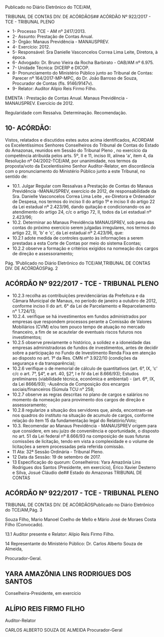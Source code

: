 Publicado  no  Diário Eletrônico do TCE/AM,

TRIBUNAL DE CONTAS DIV. DE  ACÓRDÃOS## ACÓRDÃO Nº 922/2017 - TCE - TRIBUNAL PLENO

- 1- Processo TCE - AM nº 2417/2013.
- 2- Assunto: Prestação de Contas Anual.
- 3- Órgão: Manaus Previdência - MANAUSPREV.
- 4- Exercício: 2012.
- 5- Responsável: Sra Danielle Vasconcelos Correa Lima Leite, Diretora, à época.
- 6- Advogado: Dr. Bruno Vieira da Rocha Barbirato - OAB/AM nº 6.975.
- 7- Unidade Técnica: DICERP e DICOP.
- 8- Pronunciamento  do Ministério  Público  junto  ao Tribunal  de Contas: Parecer  nº 164/2017-MP-MPC,  do  Dr.  João  Barroso  de  Souza,  Procurador  de  Contas  (fls. 9146/9147v).
- 9- Relator: Auditor Alípio Reis Firmo Filho.

EMENTA : Prestação  de  Contas  Anual. Manaus Previdência - MANAUSPREV. Exercício de 2012.

Regularidade com Ressalva. Determinação. Recomendação.

## 10-  ACÓRDÃO:

Vistos, relatados e discutidos estes autos acima identificados, ACORDAM os Excelentíssimos Senhores Conselheiros do Tribunal de Contas do Estado do Amazonas, reunidos em Sessão do Tribunal Pleno , no exercício da competência atribuída pelos arts. 5º, II e  11,  inciso III, alínea  'a',  item  4,  da  Resolução  nº  04/2002-TCE/AM, por unanimidade, nos  termos  da  proposta/voto  da  Excelentíssimo  Senhor  Auditor-Relator, em discordância com o pronunciamento do Ministério Público junto a este Tribunal, no sentido de:

- 10.1.  Julgar Regular com Ressalvas a Prestação de Contas do Manaus Previdência -MANAUSPREV, exercício de 2012, de responsabilidade da Sra. Danielle Vasconcelos Correa Lima Leite , ex-Diretora  e  Ordenador  de  Despesa,  nos  termos  do  inciso  II  do artigo 1º e inciso  II do artigo 22 da Lei estadual nº 2.423/96, dando quitação e condicionando-os ao atendimento do artigo 24, c/c o artigo 72, II, todos da Lei estadual nº 2.423/96;
- 10.2.  Determinar ao  Manaus  Previdência  MANAUSPREV,  sob  pena  das contas do próximo exercício serem julgadas irregulares, nos termos do artigo 22, III, 'b' e 'c', da Lei estadual nº 2.423/96, que:
- 10.2.1 adote  medida  de  controles  quanto  às  informações  a  serem prestadas  a  esta  Corte  de  Contas  por  meio  do  sistema  Econtas;
- 10.2.2 observe  a  formação  e  critérios  exigidos  na  nomeação  dos cargos de direção e assessoramento;

Pág. 1Publicado  no  Diário Eletrônico do TCE/AM,TRIBUNAL DE CONTAS DIV. DE  ACÓRDÃOSPág. 2

## ACÓRDÃO Nº 922/2017 - TCE - TRIBUNAL PLENO

- 10.2.3 recolha  as  contribuições  previdenciárias  da  Prefeitura  e  da Câmara  Municipal  de  Manaus,  no  período  de  janeiro  a outubro  de  2012,  conforme  inciso  II  do  art.  6°  da  Lei  de Parcelamento e Reparcelamento n° 1.724/13;
- 10.2.4. verifique  se  há  investimentos  em  fundos  administrados  por empresas que respondem processos perante a Comissão de Valores Mobiliários (CVM) e/ou tem pouco tempo de atuação no  mercado  financeiro,  a  fim  de  se  acautelar  de  eventuais riscos futuros nos investimentos;
- 10.2.5 observe previamente o histórico, a solidez e a idoneidade das empresas administradoras de fundos de investimentos, antes de  decidir  sobre  a  participação  no  Fundo  de  Investimento Renda Fixa em atenção ao disposto no art. 1º da Res. CMN nº 3.922/10 (condições da segurança e da transparência);
- 10.2.6 verifique o de memorial de cálculo de quantitativos (art. 6°, IX, 'c' c/c o art. 7°, §4°, e art. 40, §2°, I e IV da Lei 8.666/93); Estudos preliminares (viabilidade técnica, econômica e ambiental)  -  (art.  6º, IX,  da  Lei  8666/93); -Ausência  de Composição  dos  encargos sociais/financeiros  (Súmula  TCU n° 258;
- 10.2.7 observe as regras descritas no plano de cargos e salários no momento  da  nomeação  para  provimento  dos  cargos  de direção e assessoramento;
- 10.2.8 regularize a situação dos servidores que, ainda, encontram-se nos quadros do instituto na situação de acumulo de cargos, conforme  relação  do  item  15  da  fundamentação  legal  do Relatório/Voto;
- 10.3.  Recomendar ao  Manaus Previdência - MANAUSPREV origem para que  considere,  em  seu  juízo  de  conveniência  e  oportunidade,  o disposto no art. 51 da Lei federal nº 8.666/93 na composição de suas futuras  comissões  de  licitação,  tendo  em  vista  a  complexidade  e  o volume de licitações a serem processadas pela referida comissão.
- 11  Ata: 32ª Sessão Ordinária - Tribunal Pleno.
- 12  Data da Sessão: 19 de setembro de 2017.
- 13  Especificação  do  quorum: Conselheiros: Yara  Amazônia  Lins  Rodrigues  dos Santos (Presidente, em exercício), Érico Xavier Desterro e Silva, Josué Cláudio de## Estado do Amazonas TRIBUNAL DE CONTAS

## ACÓRDÃO Nº 922/2017 - TCE - TRIBUNAL PLENO

TRIBUNAL DE CONTAS DIV. DE  ACÓRDÃOSPublicado  no  Diário Eletrônico do TCE/AM,Pág. 3

Souza Filho, Mario Manoel Coelho de Mello e Mário José de Moraes Costa Filho (Convocado).

13.1 Auditor presente e Relator: Alípio Reis Firmo Filho.

14  Representante  do  Ministério  Público: Dr. Carlos  Alberto  Souza  de  Almeida,

Procurador-Geral.

## YARA AMAZÔNIA LINS RODRIGUES DOS SANTOS

Conselheira-Presidente, em exercício

## ALÍPIO REIS FIRMO FILHO

Auditor-Relator

CARLOS ALBERTO SOUZA DE ALMEIDA Procurador-Geral